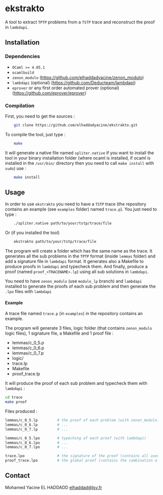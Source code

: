 # ekstrakto

A tool to extract `TPTP` problems from a `TSTP` trace and reconstruct the proof in `lambdapi`.

## Installation
    
### Dependencies

- `OCaml >= 4.05.1`
- `ocamlbuild`
- `zenon_modulo` (https://github.com/elhaddadyacine/zenon_modulo)
- `lambdapi` (optional) (https://github.com/Deducteam/lambdapi)
- `eprover` or any first order automated prover (optional) (https://github.com/eprover/eprover)

### Compilation

First, you need to get the sources :
```bash
    git clone https://github.com/elhaddadyacine/ekstrakto.git
```
To compile the tool, just type :

```bash
    make
```
It will generate a native file named `spliter.native` if you want to install the tool in your binary installation folder (where ocaml is installed, if ocaml is installed in the `/usr/bin/` directory then you need to call `make install` with `sudo`) use :

```bash
    make install
```

## Usage

In order to use `ekstrakto` you need to have a `TSTP` trace (the repository contains an example (see `examples` folder) named `trace.p`).
You just need to type :
```bash
    ./spliter.native path/to/your/tstp/trace/file
```

Or (if you installed the tool)
```bash
    ekstrakto path/to/your/tstp/trace/file
```

The program will create a folder which has the same name as the trace.
It generates all the sub problems in the `TPTP` format (inside `lemmas` folder) and add a signature file in `lambdapi` format.
It generates also a Makefile to produce proofs in `lambdapi` and typecheck them.
And finally, produce a proof (named `proof_<TRACENAME>.lp`) using all sub solutions in `lambdapi`.

You need to have `zenon_modulo` (use `modulo_lp` branch) and `lambdapi` installed to generate the proofs of each sub problem and then generate the `.lpo` files with `lambdapi`
#### Example

A trace file named `trace.p` (in `examples`) in the repository contains an example.

The program will generate 3 files, logic folder (that contains `zenon_modulo` logic files), 1 signature file, a Makefile and 1 proof file :
- lemmas/c_0_5.p
- lemmas/c_0_6.p
- lemmas/c_0_7.p
- logic/
- trace.lp
- Makefile
- proof_trace.lp

It will produce the proof of each sub problem and typecheck them with `lambdapi`  :
```bash
cd trace
make proof
```
Files produced : 
```bash
lemmas/c_0_5.lp         # the proof of each problem (with zenon_modulo)
lemmas/c_0_6.lp         # ...
lemmas/c_0_7.lp         # ...

lemmas/c_0_5.lpo        # typeching of each proof (with lambdapi)
lemmas/c_0_6.lpo        # ...
lemmas/c_0_7.lpo        # ...

trace.lpo               # the signature of the proof (contains all used symbols)
proof_trace.lpo         # the global proof (contains the combination of sub solutions)
```


## Contact

Mohamed Yacine EL HADDADD <elhaddad@lsv.fr>
